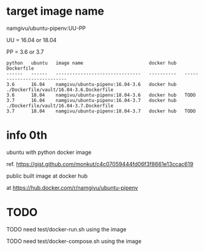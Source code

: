 # target image name
namgivu/ubuntu-pipenv:UU-PP

UU = 16.04 or 18.04

PP = 3.6 or 3.7

```
python   ubuntu   image name                        docker hub   Dockerfile
------   ------   -------------------------------   ----------   ---------------------------
3.6      16.04    namgivu/ubuntu-pipenv:16.04-3.6   docker hub   ./Dockerfile/vault/16.04-3.6.Dockerfile
3.6      18.04    namgivu/ubuntu-pipenv:18.04-3.6   docker hub   TODO
3.7      16.04    namgivu/ubuntu-pipenv:16.04-3.7   docker hub   ./Dockerfile/vault/16.04-3.7.Dockerfile 
3.7      18.04    namgivu/ubuntu-pipenv:18.04-3.7   docker hub   TODO
```


# info 0th

ubuntu with python docker image

ref. https://gist.github.com/monkut/c4c07059444fd06f3f8661e13ccac619

public built image at docker hub

at https://hub.docker.com/r/namgivu/ubuntu-pipenv


# TODO 
TODO need test/docker-run.sh using the image

TODO need test/docker-compose.sh using the image
